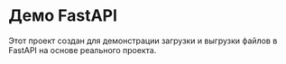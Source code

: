 # Демо FastAPI

Этот проект создан для демонстрации загрузки и выгрузки файлов в FastAPI на основе реального проекта.
